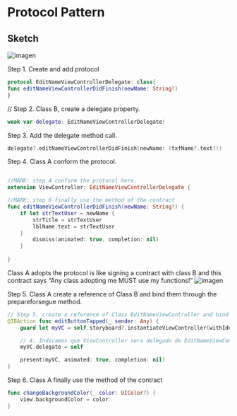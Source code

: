 #  Protocol Pattern

## Sketch
![imagen](../master/assets/protocolPattern.png)

Step 1. Create and add protocol  
```swift
protocol EditNameViewControllerDelegate: class{
func editNameViewControllerDidFinish(newName: String?)
}

```
// Step 2. Class B, create a delegate property.  
```swift
weak var delegate: EditNameViewControllerDelegate!
```
Step 3. Add the delegate method call.  
```swift
delegate?.editNameViewControllerDidFinish(newName: (txfName?.text)!)
```

Step 4. Class A conform the protocol.  
```swift

//MARK: step 4 conform the protocol here.
extension ViewController: EditNameViewControllerDelegate {

//MARK: step 6 finally use the method of the contract
func editNameViewControllerDidFinish(newName: String?) {
    if let strTextUser = newName {
        strTitle = strTextUser
        lblName.text = strTextUser
    }
        dismiss(animated: true, completion: nil)
    }
    
}
```
Class A adopts the protocol  is like signing a contract with class B and this contract says “Any class adopting me MUST use my functions!”
![imagen](../master/assets/memeOne.jpg)

Step 5. Class A create a reference of Class B and bind them through the prepareforsegue method.  
```swift
// Step 5. create a reference of Class EditNameViewController and bind them through the prepareforsegue method or other one.
@IBAction func editButtonTapped(_ sender: Any) {
    guard let myVC = self.storyboard?.instantiateViewController(withIdentifier: "MyViewController") as? EditNameViewController else { return }

    // 4. Indicamos que ViewController sera delegado de EditNameViewController
    myVC.delegate = self

    present(myVC, animated: true, completion: nil)
}
```

Step 6. Class A finally use the method of the contract
```swift
func changeBackgroundColor(_ color: UIColor?) {
    view.backgroundColor = color
}
```

